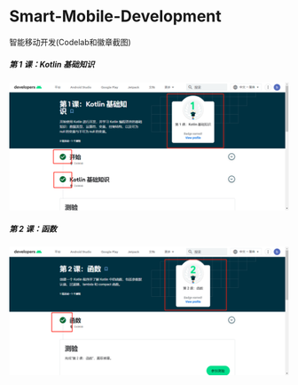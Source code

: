 # Smart-Mobile-Development

智能移动开发(Codelab和徽章截图)

##### 第 1 课：Kotlin 基础知识

![](.\images\9746fc23104f55159fcbea3024fdd29.png)

##### 第 2 课：函数

![](./images/fa94d733dc32c13a99a2bb41e7752e5.png)
